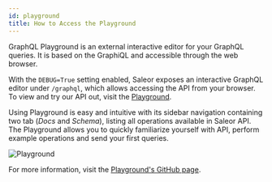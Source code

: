 ```yaml
---
id: playground
title: How to Access the Playground
---
```


GraphQL Playground is an external interactive editor for your GraphQL queries. It is based on the GraphiQL and accessible through the web browser. 

With the `DEBUG=True` setting enabled, Saleor exposes an interactive GraphQL editor under `/graphql`, which allows accessing the API from your browser. To view and try our API out, visit the [Playground](https://demo.getsaleor.com/graphql/).

Using Playground is easy and intuitive with its sidebar navigation containing two tab (_Docs_ and _Schema_), listing all operations available in Saleor API. The Playground allows you to quickly familiarize yourself with API, perform example operations and send your first queries.

![Playground](assets/api/1.jpg)


For more information, visit the [Playground's GitHub page](https://github.com/prisma/graphql-playground).
